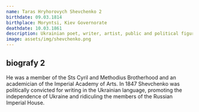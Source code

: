 ```yaml
---
name: Taras Hryhorovych Shevchenko 2
birthdate: 09.03.1814
birthplace: Moryntsi, Kiev Governorate
deathdate: 10.03.1861
description: Ukrainian poet, writer, artist, public and political figure, as well as folklorist and ethnographer
image: assets/img/shevchenko.png
---
```


## biografy 2
He was a member of the Sts Cyril and Methodius Brotherhood and an academician of the Imperial Academy of Arts. In 1847 Shevchenko was politically convicted for writing in the Ukrainian language, promoting the independence of Ukraine and ridiculing the members of the Russian Imperial House.
